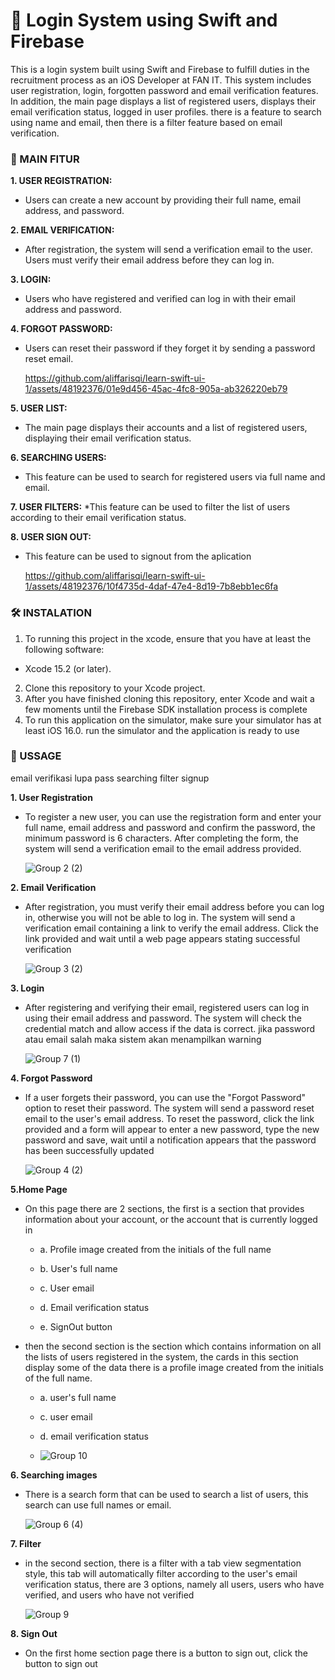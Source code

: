 # 🚀 Login System using Swift and Firebase

This is a login system built using Swift and Firebase to fulfill duties in the recruitment process as an iOS Developer at FAN IT. This system includes user registration, login, forgotten password and email verification features. In addition, the main page displays a list of registered users, displays their email verification status, logged in user profiles. there is a feature to search using name and email, then there is a filter feature based on email verification.


### 🌟 MAIN FITUR
**1. USER REGISTRATION:**
  * Users can create a new account by providing their full name, email address, and password.

**2. EMAIL VERIFICATION:**
  * After registration, the system will send a verification email to the user. Users must verify their email address before they can log in.

**3. LOGIN:**
  * Users who have registered and verified can log in with their email address and password.

**4. FORGOT PASSWORD:**
  * Users can reset their password if they forget it by sending a password reset email.
  
     https://github.com/aliffarisqi/learn-swift-ui-1/assets/48192376/01e9d456-45ac-4fc8-905a-ab326220eb79

**5. USER LIST:**
  * The main page displays their accounts and a list of registered users, displaying their email verification status.

**6. SEARCHING USERS:**
  * This feature can be used to search for registered users via full name and email.

**7. USER FILTERS:**
  *This feature can be used to filter the list of users according to their email verification status.

**8. USER SIGN OUT:**
 * This feature can be used to signout from the aplication
   
    https://github.com/aliffarisqi/learn-swift-ui-1/assets/48192376/10f4735d-4daf-47e4-8d19-7b8ebb1ec6fa




### 🛠️ INSTALATION

1. To running this project in the xcode, ensure that you have at least
the following software:
* Xcode 15.2 (or later).
2. Clone this repository to your Xcode project.
3. After you have finished cloning this repository, enter Xcode and wait a few moments until the Firebase SDK installation process is complete
4. To run this application on the simulator, make sure your simulator has at least iOS 16.0. run the simulator and the application is ready to use

### 📲 USSAGE

email verifikasi
lupa pass
searching
filter
signup

**1. User Registration**
 * To register a new user, you can use the registration form and enter your full name, email address and password and confirm the password, the minimum password is 6 characters. After completing the form, the system will send a verification email to the email address provided.


   ![Group 2 (2)](https://github.com/aliffarisqi/swift-basic/assets/48192376/65546b27-8335-4bed-8c59-3ccc1cfc4e8d)

**2. Email Verification**
 * After registration, you must verify their email address before you can log in, otherwise you will not be able to log in. The system will send a verification email containing a link to verify the email address. Click the link provided and wait until a web page appears stating successful verification

   
   ![Group 3 (2)](https://github.com/aliffarisqi/swift-basic/assets/48192376/de139ead-a199-41da-ab47-5cc6b53027a3)

**3. Login**
 * After registering and verifying their email, registered users can log in using their email address and password. The system will check the credential match and allow access if the data is correct. jika password atau email salah maka sistem akan menampilkan warning
   
   ![Group 7 (1)](https://github.com/aliffarisqi/swift-basic/assets/48192376/ebb82b01-2fc1-432c-a24f-a09572b171ee)

**4. Forgot Password**
 * If a user forgets their password, you can use the "Forgot Password" option to reset their password. The system will send a password reset email to the user's email address. To reset the password, click the link provided and a form will appear to enter a new password, type the new password and save, wait until a notification appears that the password has been successfully updated
   
   ![Group 4 (2)](https://github.com/aliffarisqi/swift-basic/assets/48192376/05ba89a7-a208-4067-ad69-c6ebda639101)

**5.Home Page**
 * On this page there are 2 sections, the first is a section that provides information about your account, or the account that is currently logged in 

   * a. Profile image created from the initials of the full name

   * b. User's full name

   * c. User email

   * d. Email verification status

   * e. SignOut button

 * then the second section is the section which contains information on all the lists of users registered in the system, the cards in this section display some of the data there is a profile image created from the initials of the full name.
   
   * a. user's full name

   * c. user email

   * d. email verification status
  
   * ![Group 10](https://github.com/aliffarisqi/swift-basic/assets/48192376/cae59d47-9957-4e58-8cb1-c9cbdcb86c92)

**6. Searching images**
 * There is a search form that can be used to search a list of users, this search can use full names or email.
   
   ![Group 6 (4)](https://github.com/aliffarisqi/swift-basic/assets/48192376/72794a85-e328-4dcb-876b-275ffd117bdc)

**7. Filter**
 * in the second section, there is a filter with a tab view segmentation style, this tab will automatically filter according to the user's email verification status, there are 3 options, namely all users, users who have verified, and users who have not verified

   
   ![Group 9](https://github.com/aliffarisqi/swift-basic/assets/48192376/f46ebd84-b4e2-4b3d-8e2e-5a31edf5e1c8)

**8. Sign Out**
 * On the first home section page there is a button to sign out, click the button to sign out

